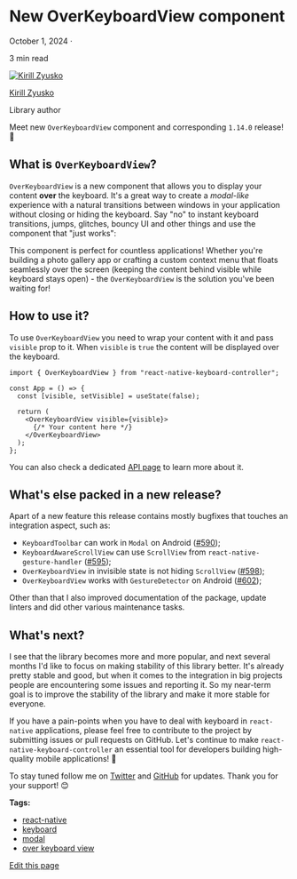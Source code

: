 # New OverKeyboardView component

October 1, 2024 ·

<!-- -->

3 min read

[![Kirill Zyusko](https://github.com/kirillzyusko.png)](https://github.com/kirillzyusko)

[Kirill Zyusko](https://github.com/kirillzyusko)

Library author

Meet new `OverKeyboardView` component and corresponding `1.14.0` release! 🎉

<!-- -->

## What is `OverKeyboardView`?[​](/react-native-keyboard-controller/blog/over-keyboard-view.md#what-is-overkeyboardview "Direct link to what-is-overkeyboardview")

`OverKeyboardView` is a new component that allows you to display your content **over** the keyboard. It's a great way to create a *modal-like* experience with a natural transitions between windows in your application without closing or hiding the keyboard. Say "no" to instant keyboard transitions, jumps, glitches, bouncy UI and other things and use the component that "just works":

<!-- -->

[](/react-native-keyboard-controller/video/over-keyboard-view-shared-transitions.mp4)

This component is perfect for countless applications! Whether you're building a photo gallery app or crafting a custom context menu that floats seamlessly over the screen (keeping the content behind visible while keyboard stays open) - the `OverKeyboardView` is the solution you've been waiting for!

## How to use it?[​](/react-native-keyboard-controller/blog/over-keyboard-view.md#how-to-use-it "Direct link to How to use it?")

To use `OverKeyboardView` you need to wrap your content with it and pass `visible` prop to it. When `visible` is `true` the content will be displayed over the keyboard.

```
import { OverKeyboardView } from "react-native-keyboard-controller";

const App = () => {
  const [visible, setVisible] = useState(false);

  return (
    <OverKeyboardView visible={visible}>
      {/* Your content here */}
    </OverKeyboardView>
  );
};
```

You can also check a dedicated [API page](/react-native-keyboard-controller/docs/api/over-keyboard-view.md) to learn more about it.

## What's else packed in a new release?[​](/react-native-keyboard-controller/blog/over-keyboard-view.md#whats-else-packed-in-a-new-release "Direct link to What's else packed in a new release?")

Apart of a new feature this release contains mostly bugfixes that touches an integration aspect, such as:

* `KeyboardToolbar` can work in `Modal` on Android ([#590](https://github.com/kirillzyusko/react-native-keyboard-controller/pull/590));
* `KeyboardAwareScrollView` can use `ScrollView` from `react-native-gesture-handler` ([#595](https://github.com/kirillzyusko/react-native-keyboard-controller/pull/595));
* `OverKeyboardView` in invisible state is not hiding `ScrollView` ([#598](https://github.com/kirillzyusko/react-native-keyboard-controller/pull/598));
* `OverKeyboardView` works with `GestureDetector` on Android ([#602](https://github.com/kirillzyusko/react-native-keyboard-controller/pull/602));

Other than that I also improved documentation of the package, update linters and did other various maintenance tasks.

## What's next?[​](/react-native-keyboard-controller/blog/over-keyboard-view.md#whats-next "Direct link to What's next?")

I see that the library becomes more and more popular, and next several months I'd like to focus on making stability of this library better. It's already pretty stable and good, but when it comes to the integration in big projects people are encountering some issues and reporting it. So my near-term goal is to improve the stability of the library and make it more stable for everyone.

If you have a pain-points when you have to deal with keyboard in `react-native` applications, please feel free to contribute to the project by submitting issues or pull requests on GitHub. Let's continue to make `react-native-keyboard-controller` an essential tool for developers building high-quality mobile applications! 💪

To stay tuned follow me on [Twitter](https://twitter.com/ziusko) and [GitHub](https://github.com/kirillzyusko) for updates. Thank you for your support! 😊

**Tags:**

* [react-native](/react-native-keyboard-controller/blog/tags/react-native.md)
* [keyboard](/react-native-keyboard-controller/blog/tags/keyboard.md)
* [modal](/react-native-keyboard-controller/blog/tags/modal.md)
* [over keyboard view](/react-native-keyboard-controller/blog/tags/over-keyboard-view.md)

[Edit this page](https://github.com/kirillzyusko/react-native-keyboard-controller/tree/main/docs/blog/2024-10-01-over-keyboard-view/index.mdx)

